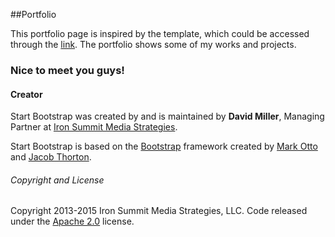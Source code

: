 ##Portfolio 

This portfolio page is inspired by the template, which could be accessed through the [link](http://startbootstrap.com/template-overviews/agency/). 
The portfolio shows some of my works and projects. 
### Nice to meet you guys!


#### Creator

Start Bootstrap was created by and is maintained by **David Miller**, Managing Partner at [Iron Summit Media Strategies](http://www.ironsummitmedia.com/).

Start Bootstrap is based on the [Bootstrap](http://getbootstrap.com/) framework created by [Mark Otto](https://twitter.com/mdo) and [Jacob Thorton](https://twitter.com/fat).

###### Copyright and License

Copyright 2013-2015 Iron Summit Media Strategies, LLC. Code released under the [Apache 2.0](https://github.com/IronSummitMedia/startbootstrap-agency/blob/gh-pages/LICENSE) license.
